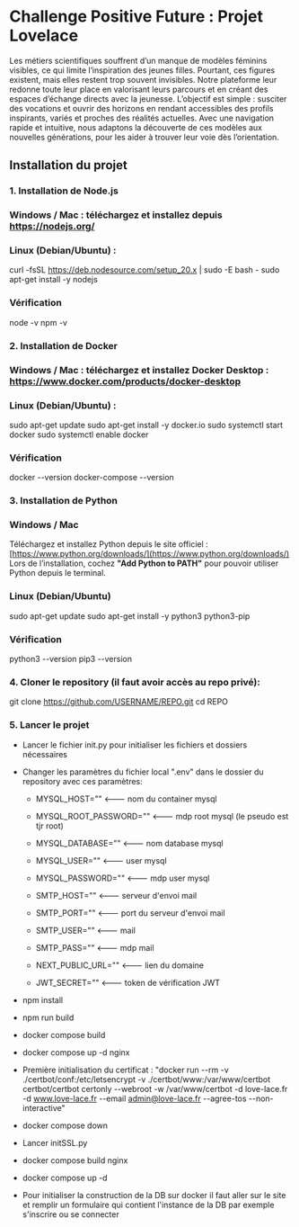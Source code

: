 # Challenge Positive Future : Projet Lovelace

Les métiers scientifiques souffrent d’un manque de modèles féminins visibles, ce qui limite l’inspiration des jeunes filles. Pourtant, ces figures existent, mais elles restent trop souvent invisibles. Notre plateforme leur redonne toute leur place en valorisant leurs parcours et en créant des espaces d’échange directs avec la jeunesse. L’objectif est simple : susciter des vocations et ouvrir des horizons en rendant accessibles des profils inspirants, variés et proches des réalités actuelles. Avec une navigation rapide et intuitive, nous adaptons la découverte de ces modèles aux nouvelles générations, pour les aider à trouver leur voie dès l’orientation.

## Installation du projet

### 1. Installation de Node.js
### Windows / Mac : téléchargez et installez depuis https://nodejs.org/
### Linux (Debian/Ubuntu) :
curl -fsSL https://deb.nodesource.com/setup_20.x | sudo -E bash -
sudo apt-get install -y nodejs

### Vérification
node -v
npm -v

### 2. Installation de Docker
### Windows / Mac : téléchargez et installez Docker Desktop : https://www.docker.com/products/docker-desktop
### Linux (Debian/Ubuntu) :
sudo apt-get update
sudo apt-get install -y docker.io
sudo systemctl start docker
sudo systemctl enable docker
 
### Vérification
docker --version
docker-compose --version

### 3. Installation de Python

### Windows / Mac
Téléchargez et installez Python depuis le site officiel : [https://www.python.org/downloads/](https://www.python.org/downloads/)  
Lors de l’installation, cochez **"Add Python to PATH"** pour pouvoir utiliser Python depuis le terminal.
### Linux (Debian/Ubuntu)
sudo apt-get update
sudo apt-get install -y python3 python3-pip

### Vérification
python3 --version
pip3 --version

### 4. Cloner le repository (il faut avoir accès au repo privé):
git clone https://github.com/USERNAME/REPO.git
cd REPO

### 5. Lancer le projet
- Lancer le fichier init.py pour initialiser les fichiers et dossiers nécessaires

- Changer les paramètres du fichier local ".env" dans le dossier du repository avec ces paramètres:
    - MYSQL_HOST=""               <--- nom du container mysql
    - MYSQL_ROOT_PASSWORD=""      <--- mdp root mysql (le pseudo est tjr root)
    - MYSQL_DATABASE=""           <--- nom database mysql
    - MYSQL_USER=""               <--- user mysql
    - MYSQL_PASSWORD=""           <--- mdp user mysql

    - SMTP_HOST=""                <--- serveur d'envoi mail
    - SMTP_PORT=""                <--- port du serveur d'envoi mail
    - SMTP_USER=""                <--- mail
    - SMTP_PASS=""                <--- mdp mail
    - NEXT_PUBLIC_URL=""          <--- lien du domaine 

    - JWT_SECRET=""               <--- token de vérification JWT 

- npm install
- npm run build
- docker compose build
- docker compose up -d nginx
- Première initialisation du certificat : "docker run --rm -v ./certbot/conf:/etc/letsencrypt -v ./certbot/www:/var/www/certbot certbot/certbot certonly --webroot -w /var/www/certbot -d love-lace.fr -d www.love-lace.fr --email admin@love-lace.fr --agree-tos --non-interactive"
- docker compose down
- Lancer initSSL.py
- docker compose build nginx
- docker compose up -d
- Pour initialiser la construction de la DB sur docker il faut aller sur le site et remplir un formulaire qui contient l'instance de la DB par exemple s'inscrire ou se connecter

